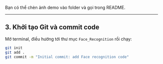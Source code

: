 
Bạn có thể chèn ảnh demo vào folder và gọi trong README.

---

## 3. Khởi tạo Git và commit code

Mở terminal, điều hướng tới thư mục `Face_Recognition` rồi chạy:

```bash
git init
git add .
git commit -m "Initial commit: add Face recognition code"
